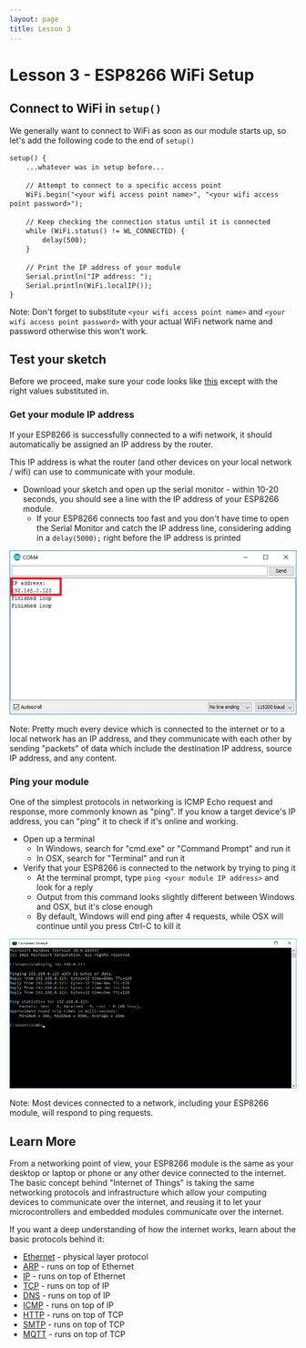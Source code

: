 ```yaml
---
layout: page
title: Lesson 3
---
```


# Lesson 3 - ESP8266 WiFi Setup

## Connect to WiFi in ```setup()```

We generally want to connect to WiFi as soon as our module starts up, so let's add the following code to the end of ```setup()```

```
setup() {
	...whatever was in setup before...

	// Attempt to connect to a specific access point
	WiFi.begin("<your wifi access point name>", "<your wifi access point password>");

	// Keep checking the connection status until it is connected
	while (WiFi.status() != WL_CONNECTED) {
	    delay(500);
	}

	// Print the IP address of your module
	Serial.println("IP address: ");
	Serial.println(WiFi.localIP());
}
```

Note: Don't forget to substitute ```<your wifi access point name>``` and ```<your wifi access point password>``` with your actual WiFi network name and password otherwise this won't work.

## Test your sketch

Before we proceed, make sure your code looks like [this](MyIoTWidget.ino) except with the right values substituted in.

### Get your module IP address

If your ESP8266 is successfully connected to a wifi network, it should automatically be assigned an IP address by the router. 

This IP address is what the router (and other devices on your local network / wifi) can use to communicate with your module. 

* Download your sketch and open up the serial monitor - within 10-20 seconds, you should see a line with the IP address of your ESP8266 module. 
  * If your ESP8266 connects too fast and you don't have time to open the Serial Monitor and catch the IP address line, considering adding in a ```delay(5000);``` right before the IP address is printed

![Serial Output](serial_output.png "Serial Output")

Note: Pretty much every device which is connected to the internet or to a local network has an IP address, and they communicate with each other by sending "packets" of data which include the destination IP address, source IP address, and any content. 

### Ping your module

One of the simplest protocols in networking is ICMP Echo request and response, more commonly known as "ping". If you know a target device's IP address, you can "ping" it to check if it's online and working. 

* Open up a terminal
  * In Windows, search for "cmd.exe" or "Command Prompt" and run it
  * In OSX, search for "Terminal" and run it
* Verify that your ESP8266 is connected to the network by trying to ping it
  * At the terminal prompt, type ```ping <your module IP address>``` and look for a reply
  * Output from this command looks slightly different between Windows and OSX, but it's close enough
  * By default, Windows will end ping after 4 requests, while OSX will continue until you press Ctrl-C to kill it

![Ping Output](ping_output.png "Ping Output")

Note: Most devices connected to a network, including your ESP8266 module, will respond to ping requests.


## Learn More

From a networking point of view, your ESP8266 module is the same as your desktop or laptop or phone or any other device connected to the internet. The basic concept behind "Internet of Things" is taking the same networking protocols and infrastructure which allow your computing devices to communicate over the internet, and reusing it to let your microcontrollers and embedded modules communicate over the internet.

If you want a deep understanding of how the internet works, learn about the basic protocols behind it:

* [Ethernet](https://en.wikipedia.org/wiki/Ethernet) - physical layer protocol
* [ARP](https://en.wikipedia.org/wiki/Address_Resolution_Protocol) - runs on top of Ethernet
* [IP](https://en.wikipedia.org/wiki/Internet_Protocol) - runs on top of Ethernet
* [TCP](https://en.wikipedia.org/wiki/Transmission_Control_Protocol) - runs on top of IP
* [DNS](https://en.wikipedia.org/wiki/Domain_Name_System) - runs on top of IP
* [ICMP](https://en.wikipedia.org/wiki/Internet_Control_Message_Protocol) - runs on top of IP
* [HTTP](https://en.wikipedia.org/wiki/Hypertext_Transfer_Protocol) - runs on top of TCP
* [SMTP](https://en.wikipedia.org/wiki/Simple_Mail_Transfer_Protocol) - runs on top of TCP
* [MQTT](https://en.wikipedia.org/wiki/MQTT) - runs on top of TCP







